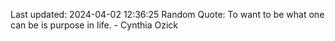 Last updated: 2024-04-02 12:36:25
Random Quote: To want to be what one can be is purpose in life. - Cynthia Ozick